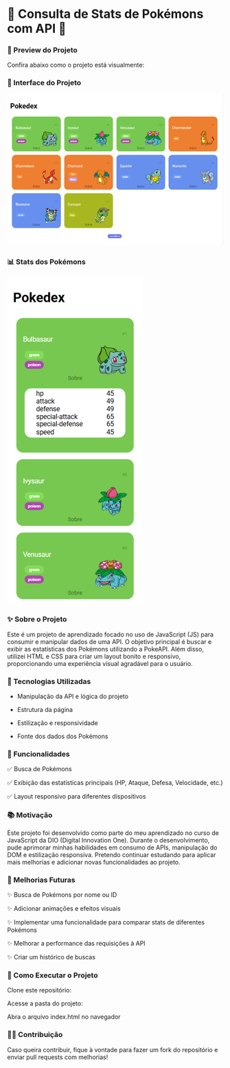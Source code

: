 # 🌟 Consulta de Stats de Pokémons com API 🌟

### 📸 Preview do Projeto
Confira abaixo como o projeto está visualmente:

### 🎨 Interface do Projeto


![Imagem do Projeto](/assets/img/pokedex.png)

### 📊 Stats dos Pokémons


![Imagem das Stats](/assets/img/pokedexStats.png)

### ✨ Sobre o Projeto

Este é um projeto de aprendizado focado no uso de JavaScript (JS) para consumir e manipular dados de uma API. O objetivo principal é buscar e exibir as estatísticas dos Pokémons utilizando a PokeAPI. Além disso, utilizei HTML e CSS para criar um layout bonito e responsivo, proporcionando uma experiência visual agradável para o usuário.

### 🔧 Tecnologias Utilizadas

- Manipulação da API e lógica do projeto

- Estrutura da página

- Estilização e responsividade

- Fonte dos dados dos Pokémons

### 🎉 Funcionalidades

✅ Busca de Pokémons

✅ Exibição das estatísticas principais (HP, Ataque, Defesa, Velocidade, etc.)

✅ Layout responsivo para diferentes dispositivos

### 📚 Motivação

Este projeto foi desenvolvido como parte do meu aprendizado no curso de JavaScript da DIO (Digital Innovation One). Durante o desenvolvimento, pude aprimorar minhas habilidades em consumo de APIs, manipulação do DOM e estilização responsiva. Pretendo continuar estudando para aplicar mais melhorias e adicionar novas funcionalidades ao projeto.

### 🚀 Melhorias Futuras
✨ Busca de Pokémons por nome ou ID

✨ Adicionar animações e efeitos visuais

✨ Implementar uma funcionalidade para comparar stats de diferentes Pokémons

✨ Melhorar a performance das requisições à API

✨ Criar um histórico de buscas

### 🔄 Como Executar o Projeto

Clone este repositório:

Acesse a pasta do projeto:

Abra o arquivo index.html no navegador

### 👨‍💻 Contribuição

Caso queira contribuir, fique à vontade para fazer um fork do repositório e enviar pull requests com melhorias!
